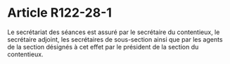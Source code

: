 # Article R122-28-1

Le secrétariat des séances est assuré par le secrétaire du contentieux, le secrétaire adjoint, les secrétaires de sous-section ainsi que par les agents de la section désignés à cet effet par le président de la section du contentieux.
